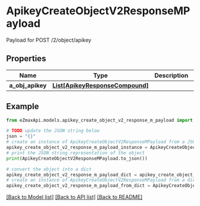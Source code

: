 # ApikeyCreateObjectV2ResponseMPayload

Payload for POST /2/object/apikey

## Properties

Name | Type | Description | Notes
------------ | ------------- | ------------- | -------------
**a_obj_apikey** | [**List[ApikeyResponseCompound]**](ApikeyResponseCompound.md) |  | 

## Example

```python
from eZmaxApi.models.apikey_create_object_v2_response_m_payload import ApikeyCreateObjectV2ResponseMPayload

# TODO update the JSON string below
json = "{}"
# create an instance of ApikeyCreateObjectV2ResponseMPayload from a JSON string
apikey_create_object_v2_response_m_payload_instance = ApikeyCreateObjectV2ResponseMPayload.from_json(json)
# print the JSON string representation of the object
print(ApikeyCreateObjectV2ResponseMPayload.to_json())

# convert the object into a dict
apikey_create_object_v2_response_m_payload_dict = apikey_create_object_v2_response_m_payload_instance.to_dict()
# create an instance of ApikeyCreateObjectV2ResponseMPayload from a dict
apikey_create_object_v2_response_m_payload_from_dict = ApikeyCreateObjectV2ResponseMPayload.from_dict(apikey_create_object_v2_response_m_payload_dict)
```
[[Back to Model list]](../README.md#documentation-for-models) [[Back to API list]](../README.md#documentation-for-api-endpoints) [[Back to README]](../README.md)


